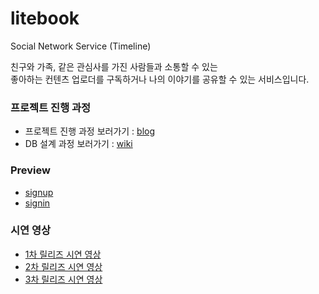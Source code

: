 # litebook
Social Network Service (Timeline)    

친구와 가족, 같은 관심사를 가진 사람들과 소통할 수 있는     
좋아하는 컨텐츠 업로더를 구독하거나 나의 이야기를 공유할 수 있는 서비스입니다.     

### 프로젝트 진행 과정   
- 프로젝트 진행 과정 보러가기 : [blog](https://hyerin6.github.io/tags/#litebook)   
- DB 설계 과정 보러가기 : [wiki](https://github.com/hyerin6/litebook/wiki/DB-%EC%84%A4%EA%B3%84)      

### Preview   
- [signup](http://20.41.76.24:8080/users/signup)   
- [signin](http://20.41.76.24:8080/users/signin)      

### 시연 영상     
- [1차 릴리즈 시연 영상](https://youtu.be/R466EUkHROQ)  
- [2차 릴리즈 시연 영상](https://youtu.be/EyKL24FIm0U)  
- [3차 릴리즈 시연 영상](https://youtu.be/OaW38Hp6e6E)     
